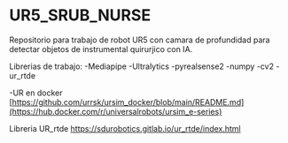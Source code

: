 # UR5_SRUB_NURSE
Repositorio para trabajo de robot UR5 con camara de profundidad para detectar objetos de instrumental quirurjico con IA.


Librerias de trabajo:
-Mediapipe
-Ultralytics
-pyrealsense2
-numpy
-cv2
-ur_rtde

-UR en docker
[https://github.com/urrsk/ursim_docker/blob/main/README.md](https://hub.docker.com/r/universalrobots/ursim_e-series)

Libreria UR_rtde
https://sdurobotics.gitlab.io/ur_rtde/index.html
